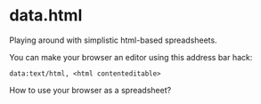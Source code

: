 # data.html

Playing around with simplistic html-based spreadsheets.


You can make your browser an editor using this address bar hack:

```data:text/html, <html contenteditable>```


How to use your browser as a spreadsheet?
